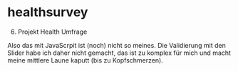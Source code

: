 # healthsurvey
6. Projekt Health Umfrage

Also das mit JavaScrpit ist (noch) nicht so meines. Die Validierung mit den Slider habe ich daher nicht gemacht, das ist zu komplex für mich und macht meine mittlere Laune kaputt (bis zu Kopfschmerzen).

